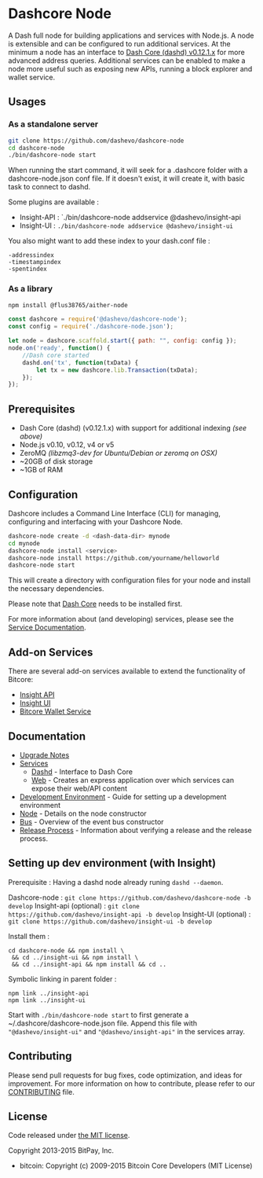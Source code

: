 Dashcore Node
============

A Dash full node for building applications and services with Node.js. A node is extensible and can be configured to run additional services. At the minimum a node has an interface to [Dash Core (dashd) v0.12.1.x](https://github.com/dashpay/dash/tree/v0.12.1.x) for more advanced address queries. Additional services can be enabled to make a node more useful such as exposing new APIs, running a block explorer and wallet service.

## Usages

### As a standalone server

```bash
git clone https://github.com/dashevo/dashcore-node
cd dashcore-node
./bin/dashcore-node start
```

When running the start command, it will seek for a .dashcore folder with a dashcore-node.json conf file.
If it doesn't exist, it will create it, with basic task to connect to dashd.

Some plugins are available :

- Insight-API : `./bin/dashcore-node addservice @dashevo/insight-api
- Insight-UI : `./bin/dashcore-node addservice @dashevo/insight-ui`

You also might want to add these index to your dash.conf file :
```
-addressindex
-timestampindex
-spentindex
```

### As a library

```bash
npm install @flus38765/aither-node
```

```javascript
const dashcore = require('@dashevo/dashcore-node');
const config = require('./dashcore-node.json');

let node = dashcore.scaffold.start({ path: "", config: config });
node.on('ready', function() {
    //Dash core started
    dashd.on('tx', function(txData) {
        let tx = new dashcore.lib.Transaction(txData);
    });
});
```

## Prerequisites

- Dash Core (dashd) (v0.12.1.x) with support for additional indexing *(see above)*
- Node.js v0.10, v0.12, v4 or v5
- ZeroMQ *(libzmq3-dev for Ubuntu/Debian or zeromq on OSX)*
- ~20GB of disk storage
- ~1GB of RAM

## Configuration

Dashcore includes a Command Line Interface (CLI) for managing, configuring and interfacing with your Dashcore Node.

```bash
dashcore-node create -d <dash-data-dir> mynode
cd mynode
dashcore-node install <service>
dashcore-node install https://github.com/yourname/helloworld
dashcore-node start
```

This will create a directory with configuration files for your node and install the necessary dependencies.

Please note that [Dash Core](https://github.com/dashpay/dash/tree/master) needs to be installed first.

For more information about (and developing) services, please see the [Service Documentation](docs/services.md).

## Add-on Services

There are several add-on services available to extend the functionality of Bitcore:

- [Insight API](https://github.com/dashevo/insight-api/tree/master)
- [Insight UI](https://github.com/dashevo/insight-ui/tree/master)
- [Bitcore Wallet Service](https://github.com/dashevo/dashcore-wallet-service/tree/master)

## Documentation

- [Upgrade Notes](docs/upgrade.md)
- [Services](docs/services.md)
  - [Dashd](docs/services/dashd.md) - Interface to Dash Core
  - [Web](docs/services/web.md) - Creates an express application over which services can expose their web/API content
- [Development Environment](docs/development.md) - Guide for setting up a development environment
- [Node](docs/node.md) - Details on the node constructor
- [Bus](docs/bus.md) - Overview of the event bus constructor
- [Release Process](docs/release.md) - Information about verifying a release and the release process.


## Setting up dev environment (with Insight)

Prerequisite : Having a dashd node already runing `dashd --daemon`.

Dashcore-node : `git clone https://github.com/dashevo/dashcore-node -b develop`
Insight-api (optional) : `git clone https://github.com/dashevo/insight-api -b develop`
Insight-UI (optional) : `git clone https://github.com/dashevo/insight-ui -b develop`

Install them :
```
cd dashcore-node && npm install \
 && cd ../insight-ui && npm install \
 && cd ../insight-api && npm install && cd ..
```

Symbolic linking in parent folder :
```
npm link ../insight-api
npm link ../insight-ui
```

Start with `./bin/dashcore-node start` to first generate a ~/.dashcore/dashcore-node.json file.
Append this file with `"@dashevo/insight-ui"` and `"@dashevo/insight-api"` in the services array.

## Contributing

Please send pull requests for bug fixes, code optimization, and ideas for improvement. For more information on how to contribute, please refer to our [CONTRIBUTING](https://github.com/dashevo/dashcore/blob/master/CONTRIBUTING.md) file.

## License

Code released under [the MIT license](https://github.com/dashevo/dashcore-node/blob/master/LICENSE).

Copyright 2013-2015 BitPay, Inc.

- bitcoin: Copyright (c) 2009-2015 Bitcoin Core Developers (MIT License)
